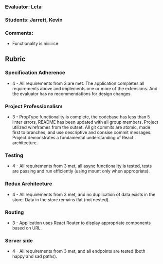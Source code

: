 ### Evaluator: Leta
### Students: Jarrett, Kevin
### Comments:

* Functionality is niiiiiiice

## Rubric

### Specification Adherence

* 4 - All requirements from 3 are met. The application completes all requirements above and implements one or more of the extensions. And the evaluator has no recommendations for design changes.

### Project Professionalism

* 3 - PropType functionality is complete, the codebase has less than 5 linter errors, README has been updated with all group members. Project utilized wireframes from the outset. All git commits are atomic, made first to branches, and use descriptive and consise commit messages. Project demonstrates a fundamental understanding of React architecture.

### Testing

* 4 - All requirements from 3 met, all async functionality is tested, tests are passing and run efficiently (using mount only when appropriate).

### Redux Architecture

* 4 - All requirements from 3 met, and no duplication of data exists in the store. Data in the store remains flat (not nested).

### Routing

* 3 - Application uses React Router to display appropriate components based on URL.

### Server side

* 4 - All requirements from 3 met, and all endpoints are tested (both happy and sad paths).
